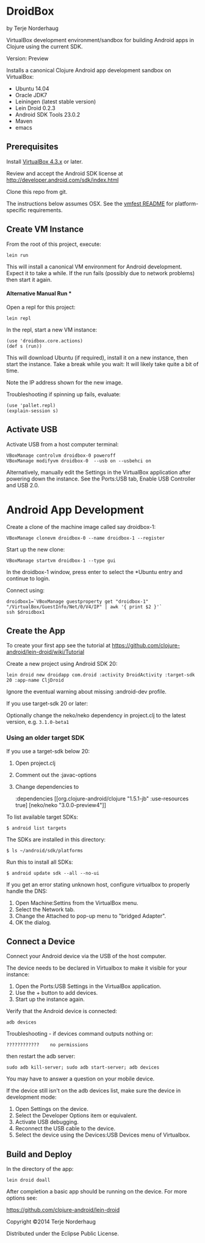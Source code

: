 DroidBox
========
by Terje Norderhaug

VirtualBox development environment/sandbox for building Android apps in Clojure using the current SDK.

Version: Preview

Installs a canonical Clojure Android app development sandbox on VirtualBox:

* Ubuntu 14.04
* Oracle JDK7
* Leiningen (latest stable version)
* Lein Droid 0.2.3
* Android SDK Tools 23.0.2
* Maven 
* emacs

## Prerequisites

Install [VirtualBox 4.3.x](https://www.virtualbox.org/wiki/Downloads) or later.

Review and accept the Android SDK license at http://developer.android.com/sdk/index.html

Clone this repo from git.

The instructions below assumes OSX. See the [vmfest README](https://github.com/tbatchelli/vmfest) for platform-specific requirements.

## Create VM Instance

From the root of this project, execute:

    lein run

This will install a canonical VM environment for Android development. Expect it to take a while. 
If the run fails (possibly due to network problems) then start it again.

#### Alternative Manual Run *

Open a repl for this project:

    lein repl

In the repl, start a new VM instance:

    (use 'droidbox.core.actions)
    (def s (run))

This will download Ubuntu (if required), install it on a new instance, then start the instance.
Take a break while you wait: It will likely take quite a bit of time.

Note the IP address shown for the new image.

Troubleshooting if spinning up fails, evaluate:

    (use 'pallet.repl)
    (explain-session s)

## Activate USB

Activate USB from a host computer terminal:

    VBoxManage controlvm droidbox-0 poweroff
    VBoxManage modifyvm droidbox-0  --usb on --usbehci on

Alternatively, manually edit the Settings in the VirtualBox application after powering down the instance. 
See the Ports:USB tab, Enable USB Controller and USB 2.0.

# Android App Development

Create a clone of the machine image called say droidbox-1:

    VBoxManage clonevm droidbox-0 --name droidbox-1 --register

Start up the new clone:

    VBoxManage startvm droidbox-1 --type gui

In the droidbox-1 window, press enter to select the *Ubuntu entry and continue to login.

Connect using:

    droidbox1=`VBoxManage guestproperty get "droidbox-1" "/VirtualBox/GuestInfo/Net/0/V4/IP" | awk '{ print $2 }'`
    ssh $droidbox1

##  Create the App

To create your first app see the tutorial at https://github.com/clojure-android/lein-droid/wiki/Tutorial

Create a new project using Android SDK 20:

    lein droid new droidapp com.droid :activity DroidActivity :target-sdk 20 :app-name CljDroid

Ignore the eventual warning about missing :android-dev profile.

If you use target-sdk 20 or later:

Optionally change the neko/neko dependency in project.clj to the latest version, e.g. ``3.1.0-beta1``

### Using an older target SDK

If you use a target-sdk below 20:

1. Open project.clj
2. Comment out the :javac-options
3. Change dependencies to

 
    :dependencies [[org.clojure-android/clojure "1.5.1-jb" :use-resources true]
                   [neko/neko "3.0.0-preview4"]]
                   
To list available target SDKs:

    $ android list targets

The SDKs are installed in this directory:

    $ ls ~/android/sdk/platforms

Run this to install all SDKs:

    $ android update sdk --all --no-ui
    
If you get an error stating unknown host, configure virtualbox to properly handle the DNS:

1. Open Machine:Settins from the VirtualBox menu.
2. Select the Network tab.
3. Change the Attached to pop-up menu to "bridged Adapter".
4. OK the dialog.

## Connect a Device

Connect your Android device via the USB of the host computer.

The device needs to be declared in Virtualbox to make it visible for your instance:

1. Open the Ports:USB Settings in the VirtualBox application. 
2. Use the + button to add devices.
3. Start up the instance again.

Verify that the Android device is connected:

    adb devices

Troubleshooting - if devices command outputs nothing or:

    ????????????	no permissions

then restart the adb server:

    sudo adb kill-server; sudo adb start-server; adb devices

You may have to answer a question on your mobile device.

If the device still isn't on the adb devices list, make sure the device in development mode:

1. Open Settings on the device.
2. Select the Developer Options item or equivalent.
3. Activate USB debugging.
4. Reconnect the USB cable to the device.
5. Select the device using the Devices:USB Devices menu of Virtualbox.

## Build and Deploy

In the directory of the app:

    lein droid doall

After completion a basic app should be running on the device. For more options see:

https://github.com/clojure-android/lein-droid


Copyright ©2014 Terje Norderhaug

Distributed under the Eclipse Public License.
